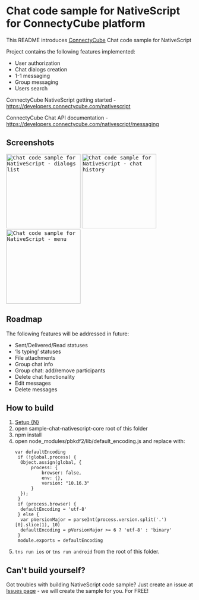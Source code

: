 # Chat code sample for NativeScript for ConnectyCube platform

This README introduces [ConnectyCube](https://connectycube.com) Chat code sample for NativeScript

Project contains the following features implemented:

* User authorization
* Chat dialogs creation
* 1-1 messaging
* Group messaging
* Users search

ConnectyCube NativeScript getting started - https://developers.connectycube.com/nativescript

ConnectyCube Chat API documentation - https://developers.connectycube.com/nativescript/messaging

## Screenshots

<kbd><img alt="Chat code sample for NativeScript - dialogs list" src="https://developers.connectycube.com/docs/_images/code_samples/nativescript_codesample_chat_dialogs_list.png" width="200" /></kbd> <kbd><img alt="Chat code sample for NativeScript - chat history" src="https://developers.connectycube.com/docs/_images/code_samples/nativescript_codesample_chat_chat_history.png" width="200" /></kbd> <kbd><img alt="Chat code sample for NativeScript - menu" src="https://developers.connectycube.com/docs/_images/code_samples/nativescript_codesample_chat_menu.png" width="200" /></kbd>

## Roadmap

The following features will be addressed in future:

* Sent/Delivered/Read statuses
* ‘Is typing’ statuses
* File attachments
* Group chat info
* Group chat: add/remove participants
* Delete chat functionality
* Edit messages
* Delete messages

## How to build

1. [Setup {N}](https://docs.nativescript.org/start/quick-setup/) 
2. open sample-chat-nativescript-core root of this folder
3. npm install
4. open node_modules/pbkdf2/lib/default_encoding.js and replace with:
   ```
   var defaultEncoding
    if (!global.process) {
     Object.assign(global, {
         process: {
             browser: false,
             env: {},
             version: "10.16.3"
         }
     });
    }
    if (process.browser) {
     defaultEncoding = 'utf-8'
    } else {
     var pVersionMajor = parseInt(process.version.split('.')[0].slice(1), 10)
     defaultEncoding = pVersionMajor >= 6 ? 'utf-8' : 'binary'
    }
    module.exports = defaultEncoding
   ```
5. `tns run ios` or `tns run android` from the root of this folder.

## Can't build yourself?

Got troubles with building NativeScript code sample? Just create an issue at [Issues page](https://github.com/ConnectyCube/connectycube-js-samples/issues) - we will create the sample for you. For FREE!
